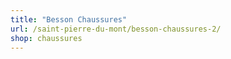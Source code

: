 ```yaml
---
title: "Besson Chaussures"
url: /saint-pierre-du-mont/besson-chaussures-2/
shop: chaussures
---
```

